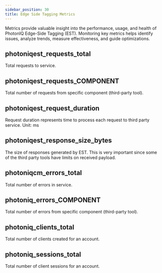 ```yaml
---
sidebar_position: 30
title: Edge Side Tagging Metrics
---
```


Metrics provide valuable insight into the performance, usage, and health of PhotonIQ Edge-Side Tagging (EST). Monitoring key metrics helps identify issues, analyze trends, measure effectiveness, and guide optimizations.

## photoniqest_requests_total

Total requests to service.

## photoniqest_requests_COMPONENT

Total number of requests from specific component (third-party tool).

## photoniqest_request_duration

Request duration represents time to process each request to third party service. Unit: ms

## photoniqest_response_size_bytes

The size of responses generated by EST. This is very important since some of the third party tools have limits on received payload.

## photoniqcm_errors_total

Total number of errors in service.

## photoniq_errors_COMPONENT

Total number of errors from specific component (third-party tool).

## photoniq_clients_total

Total number of clients created for an account.

## photoniq_sessions_total

Total number of client sessions for an account.
